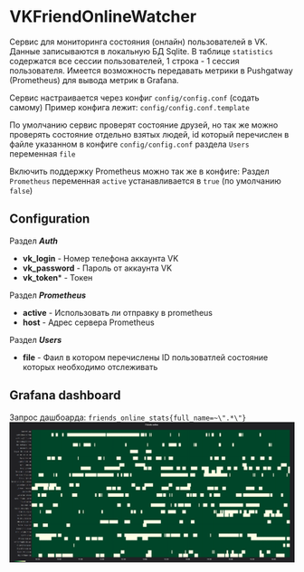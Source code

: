 # VKFriendOnlineWatcher

Сервис для мониторинга состояния (онлайн) пользователей в VK.
Данные записываются в локальную БД Sqlite. В таблице `statistics` содержатся все сессии пользователей, 1 строка - 1 сессия пользователя.
Имеется возможность передавать метрики в Pushgatway (Prometheus) для вывода метрик в Grafana.

Сервис настраивается через конфиг `config/config.conf` (содать самому)
Пример конфига лежит: `config/config.conf.template`

По умолчанию сервис проверят состояние друзей, но так же можно проверять состояние отдельно взятых людей, id который перечислен в файле указанном в конфиге `config/config.conf` раздела `Users` переменная `file`

Включить поддержку Prometheus можно так же в конфиге:
Раздел `Prometheus` переменная `active` устанавливается в `true` (по умолчанию `false`)

## Configuration
Раздел ***Auth***
- **vk_login** - Номер телефона аккаунта VK
- **vk_password** - Пароль от аккаунта VK
- **vk_token*** - Токен

Раздел ***Prometheus***
- **active** - Использовать ли отправку в prometheus
- **host** - Адрес сервера Prometheus

Раздел ***Users***
- **file** - Фаил в котором перечислены ID пользоватлей состояние которых необходимо отслеживать

## Grafana dashboard
Запрос дашбоарда: `friends_online_stats{full_name=~\".*\"}`
![Grafana_dashboard](https://github.com/eSkry/VKFriendOnlineWatcher/blob/master/img/dashboard.png)
